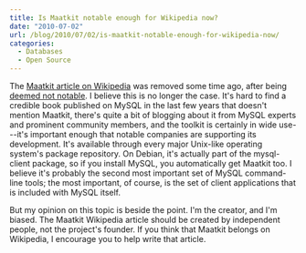 ```yaml
---
title: Is Maatkit notable enough for Wikipedia now?
date: "2010-07-02"
url: /blog/2010/07/02/is-maatkit-notable-enough-for-wikipedia-now/
categories:
  - Databases
  - Open Source
---
```

The [Maatkit article on Wikipedia](http://en.wikipedia.org/w/index.php?title=Maatkit&#038;redirect=no) was removed some time ago, after being [deemed not notable](http://en.wikipedia.org/wiki/Wikipedia:Articles_for_deletion/Maatkit). I believe this is no longer the case. It's hard to find a credible book published on MySQL in the last few years that doesn't mention Maatkit, there's quite a bit of blogging about it from MySQL experts and prominent community members, and the toolkit is certainly in wide use---it's important enough that notable companies are supporting its development. It's available through every major Unix-like operating system's package repository. On Debian, it's actually part of the mysql-client package, so if you install MySQL, you automatically get Maatkit too. I believe it's probably the second most important set of MySQL command-line tools; the most important, of course, is the set of client applications that is included with MySQL itself.

But my opinion on this topic is beside the point. I'm the creator, and I'm biased. The Maatkit Wikipedia article should be created by independent people, not the project's founder. If you think that Maatkit belongs on Wikipedia, I encourage you to help write that article.


